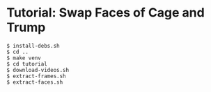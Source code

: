 # Tutorial: Swap Faces of Cage and Trump

    $ install-debs.sh
    $ cd ..
    $ make venv
    $ cd tutorial
    $ download-videos.sh
    $ extract-frames.sh
    $ extract-faces.sh
